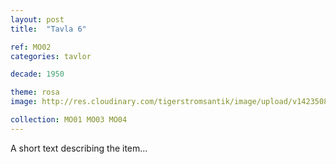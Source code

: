 ```yaml
---
layout: post
title:  "Tavla 6"

ref: MO02
categories: tavlor

decade: 1950

theme: rosa
image: http://res.cloudinary.com/tigerstromsantik/image/upload/v1423508176/Clara_Montala_3_vfmm0s.jpg

collection: MO01 MO03 MO04
---
```


A short text describing the item...
